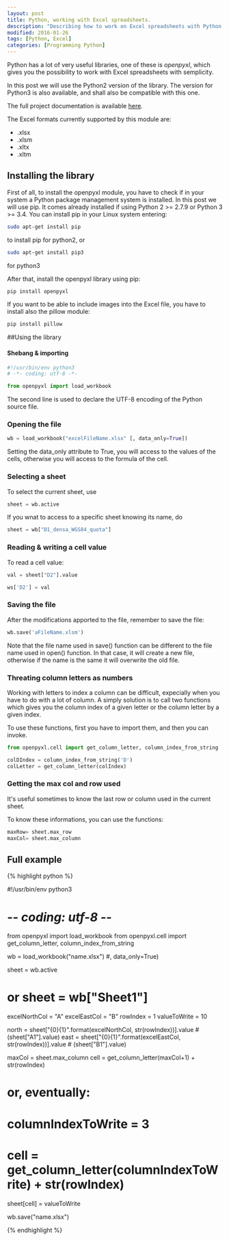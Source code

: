 ```yaml
---
layout: post
title: Python, working with Excel spreadsheets.
description: "Describing how to work on Excel spreadsheets with Python."
modified: 2016-01-26
tags: [Python, Excel]
categories: [Programming Python]
---
```


Python has a lot of very useful libraries, one of these is *openpyxl*, which gives you the possibility to work with Excel spreadsheets with semplicity.

In this post we will use the Python2 version of the library. The version for Python3 is also available, and shall also be compatible with this one.

The full project documentation is available [here](http://openpyxl.readthedocs.org/en/2.3.3/).

The Excel formats currently supported by this module are:

* .xlsx
* .xlsm 
* .xltx
* .xltm

## Installing the library

First of all, to install the openpyxl module, you have to check if in your system a Python package management system is installed. In this post we will use pip.
It comes already installed if using Python 2 >= 2.7.9 or Python 3 >= 3.4. You can install pip in your Linux system entering: 

~~~ bash
sudo apt-get install pip
~~~
to install pip for python2, or
~~~ bash
sudo apt-get install pip3
~~~
for python3

After that, install the openpyxl library using pip:

~~~ bash
pip install openpyxl
~~~

If you want to be able to include images into the Excel file, you have to install also the pillow module:

~~~ bash
pip install pillow
~~~


##Using the library

#### Shebang & importing

~~~ python
#!/usr/bin/env python3
# -*- coding: utf-8 -*-

from openpyxl import load_workbook
~~~

The second line is used to declare the UTF-8 encoding of the Python source file.


### Opening the file

~~~ python
wb = load_workbook("excelFileName.xlsx" [, data_only=True])
~~~

Setting the data_only attribute to True, you will access to the values of the cells, otherwise you will access to the formula of the cell.

### Selecting a sheet

To select the current sheet, use

~~~ python
sheet = wb.active
~~~

If you wnat to access to a specific sheet knowing its name, do

~~~ python
sheet = wb["D1_densa_WGS84_quota"]
~~~

### Reading & writing a cell value

To read a cell value:

~~~ python
val = sheet["D2"].value

ws['D2'] = val
~~~

### Saving the file

After the modifications apported to the file, remember to save the file:

~~~ python
wb.save('aFileName.xlsm') 
~~~

Note that the file name used in save() function can be different to the file name used in open() function. In that case, it will create a new file, otherwise if the name is the same it will overwrite the old file.

### Threating column letters as numbers

Working with letters to index a column can be difficult, expecially when you have to do with a lot of column.
A simply solution is to call two functions which gives you the column index of a given letter or the column letter by a given index.

To use these functions, first you have to import them, and then you can invoke.
~~~ python
from openpyxl.cell import get_column_letter, column_index_from_string

colDIndex = column_index_from_string('D')
colLetter = get_column_letter(colIndex)
~~~	


### Getting the max col and row used

It's useful sometimes to know the last row or column used in the current sheet.

To know these informations, you can use the functions:

~~~ python
maxRow= sheet.max_row
maxCol= sheet.max_column 
~~~

## Full example

{% highlight python %}

#!/usr/bin/env python3
# -*- coding: utf-8 -*-


from openpyxl import load_workbook
from openpyxl.cell import get_column_letter, column_index_from_string

wb = load_workbook("name.xlsx")    #, data_only=True)

sheet = wb.active
# or sheet = wb["Sheet1"]

excelNorthCol = "A"
excelEastCol = "B"
rowIndex = 1
valueToWrite = 10


north = sheet["{0}{1}".format(excelNorthCol, str(rowIndex))].value # (sheet["A1"].value)
east = sheet["{0}{1}".format(excelEastCol, str(rowIndex))].value # (sheet["B1"].value)


maxCol = sheet.max_column
cell = get_column_letter(maxCol+1) + str(rowIndex)

# or, eventually: 
# columnIndexToWrite = 3
# cell = get_column_letter(columnIndexToWrite) + str(rowIndex)

		
sheet[cell] = valueToWrite

wb.save("name.xlsx")

{% endhighlight %}



